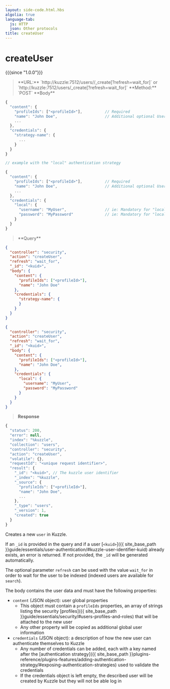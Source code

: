 ```yaml
---
layout: side-code.html.hbs
algolia: true
language-tab:
  js: HTTP
  json: Other protocols
title: createUser
---
```



# createUser

{{{since "1.0.0"}}}


<blockquote class="js">
<p>
**URL:** `http://kuzzle:7512/users/<kuid>/_create[?refresh=wait_for]` or `http://kuzzle:7512/users/_create[?refresh=wait_for]`  
**Method:** `POST`  
**Body**
</p>
</blockquote>

```js
{
  "content": {
    "profileIds": ["<profileId>"],          // Required
    "name": "John Doe",                     // Additional optional User properties
    ...
  },
  "credentials": {
    "strategy-name": {
      ...
    }
  }
}

// example with the "local" authentication strategy

{
  "content": {
    "profileIds": ["<profileId>"],          // Required
    "name": "John Doe",                     // Additional optional User properties
    ...
  },
  "credentials": {
    "local": {
      "username": "MyUser",                 // ie: Mandatory for "local" authentication plugin
      "password": "MyPassword"              // ie: Mandatory for "local" authentication plugin
    }
  }
}
```

<blockquote class="json">
<p>
**Query**
</p>
</blockquote>

```json
{
  "controller": "security",
  "action": "createUser",
  "refresh": "wait_for",
  "_id": "<kuid>",
  "body": {
    "content": {
      "profileIds": ["<profileId>"],    
      "name": "John Doe"                 
    },
    "credentials": {
      "strategy-name": {
      }
    }
  }
}
```

```json
{
  "controller": "security",
  "action": "createUser",
  "refresh": "wait_for",
  "_id": "<kuid>",
  "body": {
    "content": {
      "profileIds": ["<profileId>"],    
      "name": "John Doe",            
    },
    "credentials": {
      "local": {
        "username": "MyUser",
        "password": "MyPassword"
      }
    }
  }
}
```

>**Response**

```javascript
{
  "status": 200,
  "error": null,
  "index": "%kuzzle",
  "collection": "users",
  "controller": "security",
  "action": "createUser",
  "volatile": {},
  "requestId": "<unique request identifier>",
  "result": {
    "_id": "<kuid>", // The kuzzle user identifier
    "_index": "%kuzzle",
    "_source": {
      "profileIds": ["<profileId>"],
      "name": "John Doe",
      ...
    },
    "_type": "users",
    "_version": 1,
    "created": true
  }
}
```

Creates a new `user` in Kuzzle.

If an `_id` is provided in the query and if a user [`<kuid>`]({{ site_base_path }}guide/essentials/user-authentication/#kuzzle-user-identifier-kuid) already exists, an error is returned.
If not provided, the `_id` will be generated automatically.

The optional parameter `refresh` can be used
with the value `wait_for` in order to wait for the user to be indexed (indexed users are available for `search`).

The body contains the user data and must have the following properties:

* `content` (JSON object): user global properties
  * This object must contain a `profileIds` properties, an array of strings listing the security [profiles]({{ site_base_path }}guide/essentials/security/#users-profiles-and-roles) that will be attached to the new user 
  * Any other property will be copied as additional global user information
* `credentials` (JSON object): a description of how the new user can authenticate themselves to Kuzzle
  * Any number of credentials can be added, each with a key named after the [authentication strategy]({{ site_base_path }}plugins-reference/plugins-features/adding-authentication-strategy/#exposing-authentication-strategies) used to validate the credentials
  * If the credentials object is left empty, the described user will be created by Kuzzle but they will not be able log in
